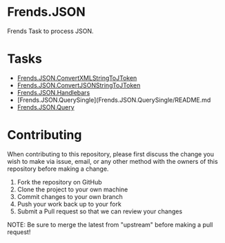 # Frends.JSON

Frends Task to process JSON.

# Tasks

- [Frends.JSON.ConvertXMLStringToJToken](Frends.JSON.ConvertXMLStringToJToken/README.md)
- [Frends.JSON.ConvertJSONStringToJToken](Frends.JSON.ConvertJSONStringToJToken/README.md)
- [Frends.JSON.Handlebars](Frends.JSON.Handlebars/README.md)
- [Frends.JSON.QuerySingle](Frends.JSON.QuerySingle/README.md
- [Frends.JSON.Query](Frends.JSON.Query/README.md)

# Contributing
When contributing to this repository, please first discuss the change you wish to make via issue, email, or any other method with the owners of this repository before making a change.

1. Fork the repository on GitHub
2. Clone the project to your own machine
3. Commit changes to your own branch
4. Push your work back up to your fork
5. Submit a Pull request so that we can review your changes

NOTE: Be sure to merge the latest from "upstream" before making a pull request!